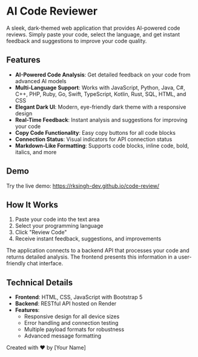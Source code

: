 # AI Code Reviewer

A sleek, dark-themed web application that provides AI-powered code reviews. Simply paste your code, select the language, and get instant feedback and suggestions to improve your code quality.

## Features

- **AI-Powered Code Analysis**: Get detailed feedback on your code from advanced AI models
- **Multi-Language Support**: Works with JavaScript, Python, Java, C#, C++, PHP, Ruby, Go, Swift, TypeScript, Kotlin, Rust, SQL, HTML, and CSS
- **Elegant Dark UI**: Modern, eye-friendly dark theme with a responsive design
- **Real-Time Feedback**: Instant analysis and suggestions for improving your code
- **Copy Code Functionality**: Easy copy buttons for all code blocks
- **Connection Status**: Visual indicators for API connection status
- **Markdown-Like Formatting**: Supports code blocks, inline code, bold, italics, and more

## Demo

Try the live demo: https://rksingh-dev.github.io/code-review/

## How It Works

1. Paste your code into the text area
2. Select your programming language
3. Click "Review Code"
4. Receive instant feedback, suggestions, and improvements

The application connects to a backend API that processes your code and returns detailed analysis. The frontend presents this information in a user-friendly chat interface.

## Technical Details

- **Frontend**: HTML, CSS, JavaScript with Bootstrap 5
- **Backend**: RESTful API hosted on Render
- **Features**:
  - Responsive design for all device sizes
  - Error handling and connection testing
  - Multiple payload formats for robustness
  - Advanced message formatting


Created with ❤️ by [Your Name]
